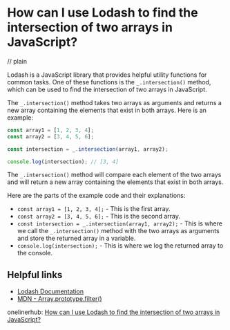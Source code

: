 # How can I use Lodash to find the intersection of two arrays in JavaScript?
// plain

Lodash is a JavaScript library that provides helpful utility functions for common tasks. One of these functions is the `_.intersection()` method, which can be used to find the intersection of two arrays in JavaScript.

The `_.intersection()` method takes two arrays as arguments and returns a new array containing the elements that exist in both arrays. Here is an example:

```javascript
const array1 = [1, 2, 3, 4];
const array2 = [3, 4, 5, 6];

const intersection = _.intersection(array1, array2);

console.log(intersection); // [3, 4]
```

The `_.intersection()` method will compare each element of the two arrays and will return a new array containing the elements that exist in both arrays.

Here are the parts of the example code and their explanations:

- `const array1 = [1, 2, 3, 4];` - This is the first array.
- `const array2 = [3, 4, 5, 6];` - This is the second array.
- `const intersection = _.intersection(array1, array2);` - This is where we call the `_.intersection()` method with the two arrays as arguments and store the returned array in a variable.
- `console.log(intersection);` - This is where we log the returned array to the console.

## Helpful links

- [Lodash Documentation](https://lodash.com/docs)
- [MDN - Array.prototype.filter()](https://developer.mozilla.org/en-US/docs/Web/JavaScript/Reference/Global_Objects/Array/filter)

onelinerhub: [How can I use Lodash to find the intersection of two arrays in JavaScript?](https://onelinerhub.com/javascript-lodash/how-can-i-use-lodash-to-find-the-intersection-of-two-arrays-in-javascript)